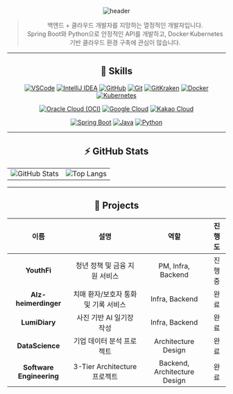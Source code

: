 <div align="center">
  <img 
    src="https://capsule-render.vercel.app/api?type=venom&color=1ABC9C&height=300&section=header&text=Hi%2C%20I%27m%20YoungDu&fontSize=80&textColor=FFFFFF&stroke=16A085&strokeWidth=2" 
    alt="header" 
  />



> 백엔드 + 클라우드 개발자를 지망하는 열정적인 개발자입니다.  
> Spring Boot와 Python으로 안정적인 API를 개발하고, Docker·Kubernetes 기반 클라우드 환경 구축에 관심이 많습니다.

---

## 🧰 Skills

<div align="center">

[![VSCode](https://img.shields.io/badge/VSCode-007ACC?logo=visual-studio-code&logoColor=white)](https://code.visualstudio.com/) [![IntelliJ IDEA](https://img.shields.io/badge/IntelliJ%20IDEA-000000?logo=intellij-idea&logoColor=white)](https://www.jetbrains.com/idea/) [![GitHub](https://img.shields.io/badge/GitHub-181717?logo=github&logoColor=white)](https://github.com/) [![Git](https://img.shields.io/badge/Git-F05032?logo=git&logoColor=white)](https://git-scm.com/) [![GitKraken](https://img.shields.io/badge/GitKraken-DE5A93?logo=gitkraken&logoColor=white)](https://www.gitkraken.com/) [![Docker](https://img.shields.io/badge/Docker-2496ED?logo=docker&logoColor=white)](https://www.docker.com/) [![Kubernetes](https://img.shields.io/badge/Kubernetes-326CE5?logo=kubernetes&logoColor=white)](https://kubernetes.io/) 

[![Oracle Cloud (OCI)](https://img.shields.io/badge/Oracle%20Cloud%20(OCI)-F80000?logo=oracle&logoColor=white)](https://www.oracle.com/cloud/) [![Google Cloud](https://img.shields.io/badge/Google%20Cloud-4285F4?logo=google-cloud&logoColor=white)](https://cloud.google.com/) [![Kakao Cloud](https://img.shields.io/badge/Kakao%20Cloud-FEE500?logo=kakaotalk&logoColor=000000)](https://cloud.kakaoenterprise.com/)


[![Spring Boot](https://img.shields.io/badge/Spring_Boot-6DB33F?logo=spring-boot&logoColor=white)](https://spring.io/projects/spring-boot) [![Java](https://img.shields.io/badge/Java-007396?logo=java&logoColor=white)](https://www.oracle.com/java/) [![Python](https://img.shields.io/badge/Python-3776AB?logo=python&logoColor=white)](https://www.python.org/) 



</div>


---

## ⚡ GitHub Stats

<div align="center">

<table>
  <tr>
    <td align="center">
      <img src="https://github-readme-stats.vercel.app/api?username=ydking0911&show_icons=true&show_rank=true&theme=gotham" alt="GitHub Stats" />
    </td>
    <td align="center">
      <img src="https://github-readme-stats.vercel.app/api/top-langs/?username=ydking0911&layout=compact&theme=gotham" alt="Top Langs" />
    </td>
  </tr>
</table>

</div>

---

## 📂 Projects

| 이름               | 설명                             | 역할      | 진행도   |
| :----------------: | :-------------------------------: | :-------: | :------: |
| **YouthFi** | 청년 정책 및 금융 지원 서비스 | PM, Infra, Backend        | 진행중 |
| **Alz-heimerdinger** | 치매 환자/보호자 통화 및 기록 서비스 | Infra, Backend        | 완료 |
| **LumiDiary**         | 사진 기반 AI 일기장 작성       | Infra, Backend        | 완료 |
| **DataScience**   | 기업 데이터 분석 프로젝트            | Architecture Design   | 완료 |
| **Software Engineering**  | 3-Tier Architecture 프로젝트         | Backend, Architecture Design   | 완료 |

</div>
